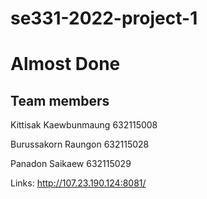 # se331-2022-project-1

# Almost Done

## Team members

Kittisak Kaewbunmaung 632115008

Burussakorn Raungon 632115028

Panadon Saikaew 632115029

Links: http://107.23.190.124:8081/